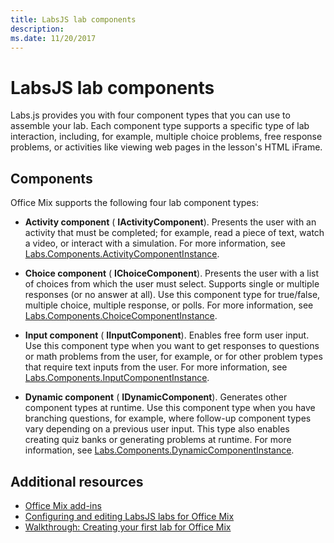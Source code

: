 ```yaml
---
title: LabsJS lab components
description: 
ms.date: 11/20/2017 
---
```



# LabsJS lab components

Labs.js provides you with four component types that you can use to assemble your lab. Each component type supports a specific type of lab interaction, including, for example, multiple choice problems, free response problems, or activities like viewing web pages in the lesson's HTML iFrame.

## Components

Office Mix supports the following four lab component types: 


-  **Activity component** ( **IActivityComponent**). Presents the user with an activity that must be completed; for example, read a piece of text, watch a video, or interact with a simulation. For more information, see [Labs.Components.ActivityComponentInstance](https://dev.office.com/reference/add-ins/office-mix/labs.components.activitycomponentinstance).
    
-  **Choice component** ( **IChoiceComponent**). Presents the user with a list of choices from which the user must select. Supports single or multiple responses (or no answer at all). Use this component type for true/false, multiple choice, multiple response, or polls. For more information, see [Labs.Components.ChoiceComponentInstance](https://dev.office.com/reference/add-ins/office-mix/labs.components.choicecomponentinstance).
    
-  **Input component** ( **IInputComponent**). Enables free form user input. Use this component type when you want to get responses to questions or math problems from the user, for example, or for other problem types that require text inputs from the user. For more information, see [Labs.Components.InputComponentInstance](https://dev.office.com/reference/add-ins/office-mix/labs.components.inputcomponentinstance).
    
-  **Dynamic component** ( **IDynamicComponent**). Generates other component types at runtime. Use this component type when you have branching questions, for example, where follow-up component types vary depending on a previous user input. This type also enables creating quiz banks or generating problems at runtime. For more information, see [Labs.Components.DynamicComponentInstance](https://dev.office.com/reference/add-ins/office-mix/labs.components.dynamiccomponentinstance).
    

## Additional resources

- [Office Mix add-ins](office-mix-add-ins.md)
- [Configuring and editing LabsJS labs for Office Mix](configuring-and-editing-labsjs-labs-for-office-mix.md)
- [Walkthrough: Creating your first lab for Office Mix](creating-your-first-lab-for-office-mix.md)
    
